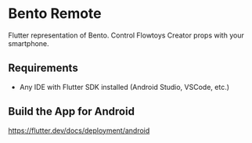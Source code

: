 # Bento Remote

Flutter representation of Bento.
Control Flowtoys Creator props with your smartphone.

## Requirements

- Any IDE with Flutter SDK installed (Android Studio, VSCode, etc.)

## Build the App for Android
https://flutter.dev/docs/deployment/android